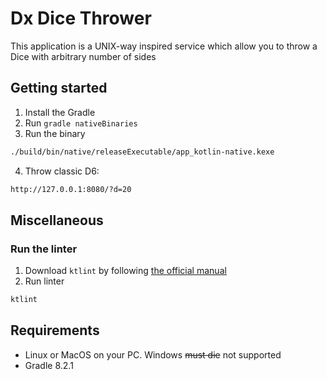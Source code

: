 # Dx Dice Thrower

This application is a UNIX-way inspired service which allow you to throw a Dice with arbitrary number of sides

## Getting started
1. Install the Gradle
2. Run `gradle nativeBinaries`
3. Run the binary
```bash
./build/bin/native/releaseExecutable/app_kotlin-native.kexe
```
4. Throw classic D6:
```bash
http://127.0.0.1:8080/?d=20
```

## Miscellaneous
### Run the linter
1. Download `ktlint` by following [the official manual](https://pinterest.github.io/ktlint/1.0.0/install/cli/)
2. Run linter
```bash
ktlint
```

## Requirements
- Linux or MacOS on your PC. Windows ~~must die~~ not supported
- Gradle 8.2.1